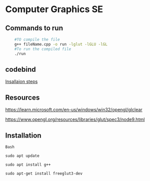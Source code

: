 # Computer Graphics SE

## Commands to run

```bash
    #TO compile the file
    g++ fileName.cpp -o run -lglut -lGLU -lGL
    #To run the compiled file
    ./run
```

## codebind

[Insallaion steps](https://www.codebind.com/linux-tutorials/how-to-install-opengl-on-ubuntu-20-04-linux/)

## Resources

https://learn.microsoft.com/en-us/windows/win32/opengl/glclear

https://www.opengl.org/resources/libraries/glut/spec3/node9.html

## Installation

```
Bash

sudo apt update

sudo apt install g++

sudo apt-get install freeglut3-dev
```
